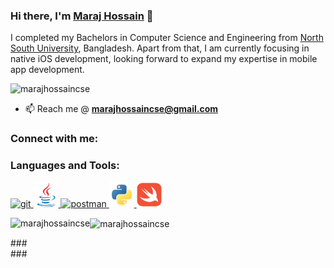 ### Hi there, I'm [Maraj Hossain](https://github.com/marajhossaincse) 👋

I completed my Bachelors in Computer Science and Engineering from [North South University](https://www.northsouth.edu/), Bangladesh. Apart from that, I am currently focusing in native iOS development, looking forward to expand my expertise in mobile app development. 

<p align="left"> <img src="https://komarev.com/ghpvc/?username=marajhossaincse&label=Profile%20views&color=0e75b6&style=flat" alt="marajhossaincse" /> </p>

- 📫 Reach me @ **marajhossaincse@gmail.com**

<h3 align="left">Connect with me:</h3>
<p align="left">
</p>

<h3 align="left">Languages and Tools:</h3>
<p align="left"> <a href="https://git-scm.com/" target="_blank" rel="noreferrer"> <img src="https://www.vectorlogo.zone/logos/git-scm/git-scm-icon.svg" alt="git" width="40" height="40"/> </a> <a href="https://www.java.com" target="_blank" rel="noreferrer"> <img src="https://raw.githubusercontent.com/devicons/devicon/master/icons/java/java-original.svg" alt="java" width="40" height="40"/> </a> <a href="https://postman.com" target="_blank" rel="noreferrer"> <img src="https://www.vectorlogo.zone/logos/getpostman/getpostman-icon.svg" alt="postman" width="40" height="40"/> </a> <a href="https://www.python.org" target="_blank" rel="noreferrer"> <img src="https://raw.githubusercontent.com/devicons/devicon/master/icons/python/python-original.svg" alt="python" width="40" height="40"/> </a> <a href="https://developer.apple.com/swift/" target="_blank" rel="noreferrer"> <img src="https://raw.githubusercontent.com/devicons/devicon/master/icons/swift/swift-original.svg" alt="swift" width="40" height="40"/> </a> </p>

<p><img align="left" src="https://github-readme-stats.vercel.app/api/top-langs?username=marajhossaincse&show_icons=true&locale=en&layout=compact" alt="marajhossaincse" /></p>

<p><img align="center" src="https://github-readme-streak-stats.herokuapp.com/?user=marajhossaincse&" alt="marajhossaincse" /></p>
###
<br clear="both">
###
